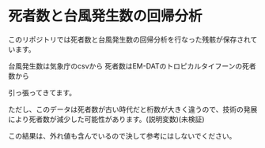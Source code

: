 # 死者数と台風発生数の回帰分析

このリポジトリでは死者数と台風発生数の回帰分析を行なった残骸が保存されています。

台風発生数は気象庁のcsvから
死者数はEM-DATのトロピカルタイフーンの死者数から

引っ張ってきてます。

ただし、このデータは死者数が古い時代だと桁数が大きく違うので、技術の発展により死者数が減少した可能性があります。(説明変数)(未検証)

この結果は、外れ値も含んでいるので決して参考にはしないでください。
